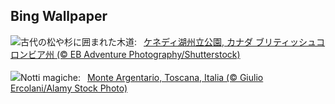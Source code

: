 ## Bing Wallpaper
![](https://www.bing.com/th?id=OHR.TofinoVancouver_JA-JP8938759537_UHD.jpg&w=1000)古代の松や杉に囲まれた木道:&nbsp;&ensp;[ケネディ湖州立公園, カナダ ブリティッシュコロンビア州 (© EB Adventure Photography/Shutterstock)](https://www.bing.com/th?id=OHR.TofinoVancouver_JA-JP8938759537_UHD.jpg)
<br><br/>
![](https://www.bing.com/th?id=OHR.SanLorenzoNight_IT-IT4055519723_UHD.jpg&w=1000)Notti magiche:&nbsp;&ensp;[Monte Argentario, Toscana, Italia (© Giulio Ercolani/Alamy Stock Photo)](https://www.bing.com/th?id=OHR.SanLorenzoNight_IT-IT4055519723_UHD.jpg)
<br><br/>
